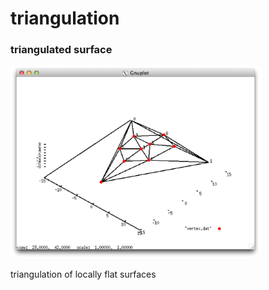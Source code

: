 triangulation
=============

### triangulated surface
<img src="./project5/vertex_visualize.png" Titie="vertices" width="400px">

triangulation of locally flat surfaces
